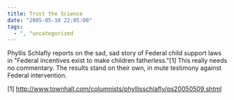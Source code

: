 ```yaml
---
title: Trust the Science
date: "2005-05-10 22:05:00"
tags:
  - ", "uncategorized
---
```

<p>Phyllis Schlafly reports on the sad, sad story of Federal
child support laws in "Federal incentives exist to make children
fatherless."[1] This really needs no commentary.  The results stand
on their own, in mute testimony against Federal intervention.</p>

[1]
http://www.townhall.com/columnists/phyllisschlafly/ps20050509.shtml

